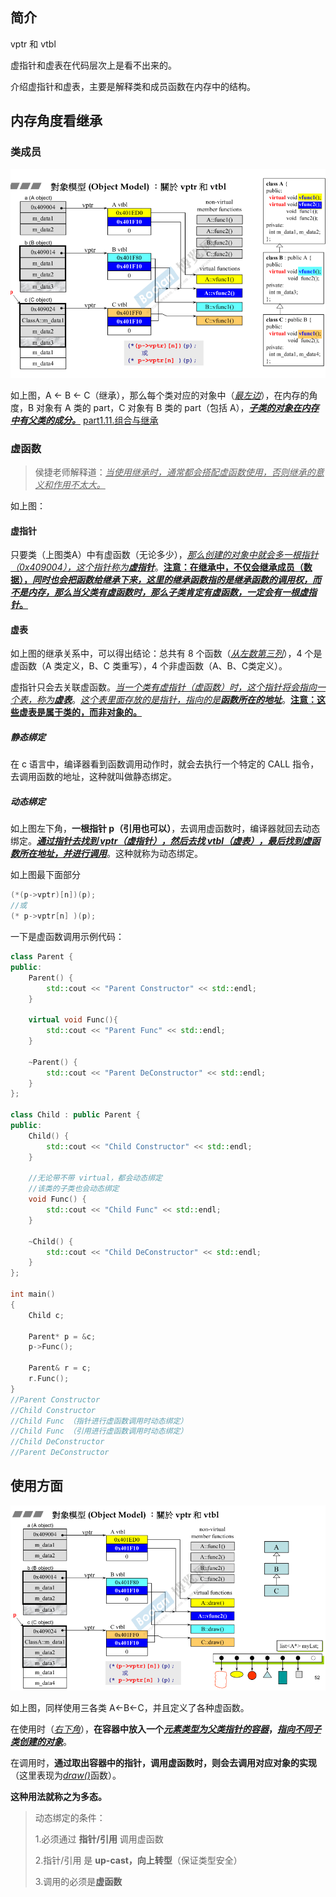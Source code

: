 ## 简介

vptr 和 vtbl

虚指针和虚表在代码层次上是看不出来的。

介绍虚指针和虚表，主要是解释类和成员函数在内存中的结构。

## 内存角度看继承

### 类成员

![1679618681925](image/1679618681925.png)

如上图，A <- B <- C（继承），那么每个类对应的对象中（<u>*最左边*</u>），在内存的角度，B 对象有 A 类的 part，C 对象有 B 类的 part（包括 A），<u>***子类的对象在内存中有父类的成分。***</u> [part1.11.组合与继承](../Part1/11.组合与继承)

### 虚函数

> 侯捷老师解释道：<u>*当使用继承时，通常都会搭配虚函数使用，否则继承的意义和作用不太大。*</u>

如上图：

#### 虚指针

只要类（上图类A）中有虚函数（无论多少），<u>*那么创建的对象中就会多一根指针（0x409004），这个指针称为**虚指针***</u>。<u>**注意：在继承中，不仅会继承成员（数据），*同时也会把函数给继承下来，这里的继承函数指的是继承函数的调用权，而不是内存，那么当父类有虚函数时，那么子类肯定有虚函数，一定会有一根虚指针*。**</u>

#### 虚表

如上图的继承关系中，可以得出结论：总共有 8 个函数（<u>*从左数第三列*</u>），4 个是虚函数（A 类定义，B、C 类重写），4 个非虚函数（A、B、C类定义）。

虚指针只会去关联虚函数。<u>*当一个类有虚指针（虚函数）时，这个指针将会指向一个表，称为**虚表***</u>。<u>*这个表里面存放的是指针，指向的是**函数所在的地址***</u>。**<u>注意：这些虚表是属于类的，而非对象的。</u>**

##### 静态绑定

在 c 语言中，编译器看到函数调用动作时，就会去执行一个特定的 CALL 指令，去调用函数的地址，这种就叫做静态绑定。

##### 动态绑定

如上图左下角，**一根指针 p（引用也可以）**，去调用虚函数时，编译器就回去动态绑定。<u>***通过指针去找到 vptr（虚指针），然后去找 vtbl（虚表），最后找到虚函数所在地址，并进行调用***</u>。这种就称为动态绑定。

如上图最下面部分

```C++
(*(p->vptr)[n])(p);
//或
(* p->vptr[n] )(p);
```

一下是虚函数调用示例代码：

```C++
class Parent {
public:
	Parent() {
		std::cout << "Parent Constructor" << std::endl;
	}
    
	virtual void Func(){
        std::cout << "Parent Func" << std::endl; 
    }
    
	~Parent() {
		std::cout << "Parent DeConstructor" << std::endl;
	}
};

class Child : public Parent {
public:
	Child() {
		std::cout << "Child Constructor" << std::endl;
	}
    
    //无论带不带 virtual，都会动态绑定
    //该类的子类也会动态绑定
	void Func() { 
        std::cout << "Child Func" << std::endl; 
    }
    
	~Child() {
		std::cout << "Child DeConstructor" << std::endl;
	}
};

int main()
{
	Child c;
    
	Parent* p = &c;
	p->Func();
    
	Parent& r = c;
	r.Func();
}
//Parent Constructor
//Child Constructor
//Child Func （指针进行虚函数调用时动态绑定）
//Child Func （引用进行虚函数调用时动态绑定）
//Child DeConstructor
//Parent DeConstructor
```

## 使用方面

![1679621408654](image/1679621408654.png)

如上图，同样使用三各类 A<-B<-C，并且定义了各种虚函数。

在使用时（<u>*右下角*</u>），**在容器中放入一个<u>*元素类型为父类指针的容器*</u>，<u>*指向不同子类创建的对象*</u>**。

在调用时，**通过取出容器中的指针，调用虚函数时，则会去调用对应对象的实现**（这里表现为<u>*draw()*</u>函数）。

**这种用法就称之为多态。**

> 动态绑定的条件：
>
> 1.必须通过 **指针/引用** 调用虚函数
>
> 2.指针/引用 是 **up-cast，向上转型**（保证类型安全）
>
> 3.调用的必须是**虚函数**

